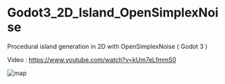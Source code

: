 # Godot3_2D_Island_OpenSimplexNoise
Procedural island generation in 2D with OpenSimplexNoise ( Godot 3 )

Video : https://www.youtube.com/watch?v=kUm7eLfmmS0

![map](https://github.com/adcomp/Godot3_2D_Island_OpenSimplexNoise/blob/main/icon.png)
